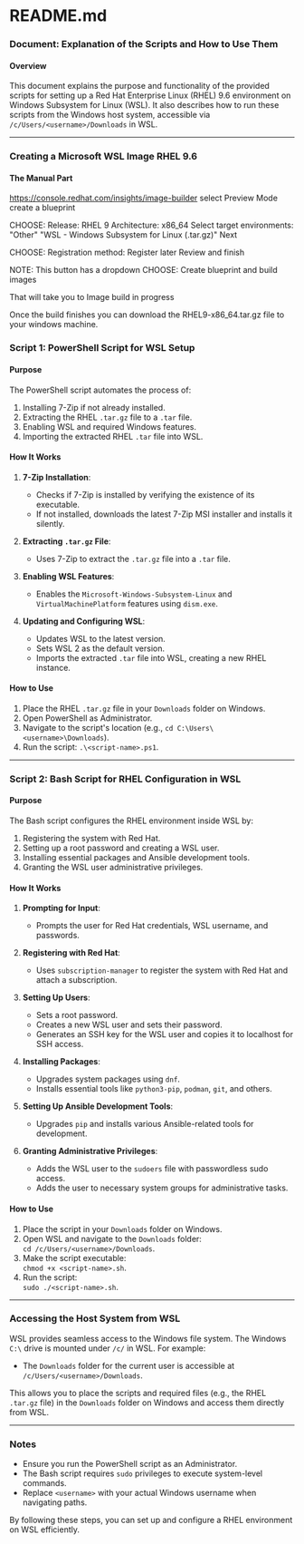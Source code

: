 # README.md

### Document: Explanation of the Scripts and How to Use Them

#### Overview
This document explains the purpose and functionality of the provided scripts for setting up a Red Hat Enterprise Linux (RHEL) 9.6 environment on Windows Subsystem for Linux (WSL). It also describes how to run these scripts from the Windows host system, accessible via `/c/Users/<username>/Downloads` in WSL.

---
### Creating a Microsoft WSL Image RHEL 9.6

#### The Manual Part

https://console.redhat.com/insights/image-builder
select Preview Mode 
create a blueprint

CHOOSE: 
Release:
    RHEL 9
Architecture:
    x86_64
Select target environments:
    "Other"
"WSL - Windows Subsystem for Linux (.tar.gz)"
Next

CHOOSE:
Registration method:
    Register later
Review and finish

NOTE: This button has a dropdown
CHOOSE:
Create blueprint and build images

That will take you to 
Image build in progress

Once the build finishes you can download the RHEL9-x86_64.tar.gz file to your windows machine.

### Script 1: PowerShell Script for WSL Setup

#### Purpose
The PowerShell script automates the process of:
1. Installing 7-Zip if not already installed.
2. Extracting the RHEL `.tar.gz` file to a `.tar` file.
3. Enabling WSL and required Windows features.
4. Importing the extracted RHEL `.tar` file into WSL.

#### How It Works
1. **7-Zip Installation**:
   - Checks if 7-Zip is installed by verifying the existence of its executable.
   - If not installed, downloads the latest 7-Zip MSI installer and installs it silently.

2. **Extracting `.tar.gz` File**:
   - Uses 7-Zip to extract the `.tar.gz` file into a `.tar` file.

3. **Enabling WSL Features**:
   - Enables the `Microsoft-Windows-Subsystem-Linux` and `VirtualMachinePlatform` features using `dism.exe`.

4. **Updating and Configuring WSL**:
   - Updates WSL to the latest version.
   - Sets WSL 2 as the default version.
   - Imports the extracted `.tar` file into WSL, creating a new RHEL instance.

#### How to Use
1. Place the RHEL `.tar.gz` file in your `Downloads` folder on Windows.
2. Open PowerShell as Administrator.
3. Navigate to the script's location (e.g., `cd C:\Users\<username>\Downloads`).
4. Run the script: `.\<script-name>.ps1`.

---

### Script 2: Bash Script for RHEL Configuration in WSL

#### Purpose
The Bash script configures the RHEL environment inside WSL by:
1. Registering the system with Red Hat.
2. Setting up a root password and creating a WSL user.
3. Installing essential packages and Ansible development tools.
4. Granting the WSL user administrative privileges.

#### How It Works
1. **Prompting for Input**:
   - Prompts the user for Red Hat credentials, WSL username, and passwords.

2. **Registering with Red Hat**:
   - Uses `subscription-manager` to register the system with Red Hat and attach a subscription.

3. **Setting Up Users**:
   - Sets a root password.
   - Creates a new WSL user and sets their password.
   - Generates an SSH key for the WSL user and copies it to localhost for SSH access.

4. **Installing Packages**:
   - Upgrades system packages using `dnf`.
   - Installs essential tools like `python3-pip`, `podman`, `git`, and others.

5. **Setting Up Ansible Development Tools**:
   - Upgrades `pip` and installs various Ansible-related tools for development.

6. **Granting Administrative Privileges**:
   - Adds the WSL user to the `sudoers` file with passwordless sudo access.
   - Adds the user to necessary system groups for administrative tasks.

#### How to Use
1. Place the script in your `Downloads` folder on Windows.
2. Open WSL and navigate to the `Downloads` folder:  
   `cd /c/Users/<username>/Downloads`.
3. Make the script executable:  
   `chmod +x <script-name>.sh`.
4. Run the script:  
   `sudo ./<script-name>.sh`.

---

### Accessing the Host System from WSL
WSL provides seamless access to the Windows file system. The Windows `C:\` drive is mounted under `/c/` in WSL. For example:
- The `Downloads` folder for the current user is accessible at `/c/Users/<username>/Downloads`.

This allows you to place the scripts and required files (e.g., the RHEL `.tar.gz` file) in the `Downloads` folder on Windows and access them directly from WSL.

---

### Notes
- Ensure you run the PowerShell script as an Administrator.
- The Bash script requires `sudo` privileges to execute system-level commands.
- Replace `<username>` with your actual Windows username when navigating paths.

By following these steps, you can set up and configure a RHEL environment on WSL efficiently.